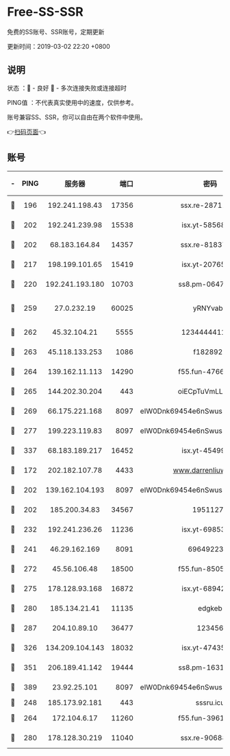 # Free-SS-SSR

免费的SS账号、SSR账号，定期更新

更新时间：2019-03-02 22:20 +0800

## 说明

状态     ：🙂 - 良好 🙁 - 多次连接失败或连接超时

PING值   ：不代表真实使用中的速度，仅供参考。

账号兼容SS、SSR，你可以自由在两个软件中使用。

👉[扫码页面](https://liesauer.github.io/free-ss-ssr.github.io/)👈

## 账号

|-|PING|服务器|端口|密码|加密方式|区域|
|:----:|:----:|:-----:|-----:|:----:|:----:|:----:|
|🙂|196|192.241.198.43|17356|ssx.re-28711646|aes-256-cfb|US|
|🙂|202|192.241.239.98|15538|isx.yt-58568781|aes-256-cfb|US|
|🙂|202|68.183.164.84|14357|ssx.re-81837624|aes-256-cfb|US|
|🙂|217|198.199.101.65|15419|isx.yt-20765737|aes-256-cfb|US|
|🙂|220|192.241.193.180|10703|ss8.pm-06476648|aes-256-cfb|US|
|🙂|259|27.0.232.19|60025|yRNYvabB|xchacha20-ietf-poly1305|HK|
|🙂|262|45.32.104.21|5555|1234444411111|aes-256-cfb|SG|
|🙂|263|45.118.133.253|1086|f1828920|aes-256-cfb|SG|
|🙂|264|139.162.11.113|14290|f55.fun-47666112|aes-256-cfb|SG|
|🙂|265|144.202.30.204|443|oiECpTuVmLLxk4Ts|aes-256-cfb|US|
|🙂|269|66.175.221.168|8097|eIW0Dnk69454e6nSwuspv9DmS201tQ0D|aes-256-cfb|US|
|🙂|277|199.223.119.83|8097|eIW0Dnk69454e6nSwuspv9DmS201tQ0D|aes-256-cfb|US|
|🙂|337|68.183.189.217|16452|isx.yt-45499514|aes-256-cfb|SG|
|🙂|172|202.182.107.78|4433|www.darrenliuwei.com|aes-256-cfb|JP|
|🙂|202|139.162.104.193|8097|eIW0Dnk69454e6nSwuspv9DmS201tQ0D|aes-256-cfb|JP|
|🙂|202|185.200.34.83|34567|19511276|aes-256-cfb|US|
|🙂|232|192.241.236.26|11236|isx.yt-69853329|aes-256-cfb|US|
|🙂|241|46.29.162.169|8091|6964922356|aes-256-cfb|RU|
|🙂|272|45.56.106.48|18500|f55.fun-85055733|aes-256-cfb|US|
|🙂|275|178.128.93.168|16872|isx.yt-68942633|aes-256-cfb|SG|
|🙂|280|185.134.21.41|11135|edgkeb|aes-256-cfb|GB|
|🙂|287|204.10.89.10|36477|123456|aes-256-cfb|US|
|🙂|326|134.209.104.143|18032|isx.yt-47435450|aes-256-cfb|SG|
|🙂|351|206.189.41.142|19444|ss8.pm-16317279|aes-256-cfb|SG|
|🙂|389|23.92.25.101|8097|eIW0Dnk69454e6nSwuspv9DmS201tQ0D|aes-256-cfb|US|
|🙁|248|185.173.92.181|443|sssru.icu|rc4-md5|RU|
|🙁|264|172.104.6.17|11260|f55.fun-39616774|aes-256-cfb|US|
|🙁|280|178.128.30.219|11040|ssx.re-90688619|aes-256-cfb|SG|
